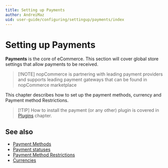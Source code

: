 ```yaml
---
title: Setting up Payments
author: AndreiMaz
uid: user-guide/configuring/settingup/payments/index
---
```


# Setting up Payments

**Payments** is the core of eCommerce. This section will cover global store settings that allow payments to be received.

> [!NOTE] nopCommerce is partnering with leading payment providers and supports leading payment gateways that can be found in nopCommerce marketplace

This chapter describes how to set up the payment methods, currency and Payment method Restrictions.

> [!TIP] How to install the payment (or any other) plugin is covered in [Plugins](xref:user-guide/configuring/system/plugins.md) chapter.

## See also

- [Payment Methods](xref:user-guide/configuring/settingup/payments/payment-methods.md)
- [Payment statuses](xref:user-guide/configuring/settingup/payments/payment-statuses.md)
- [Payment Method Restrictions](xref:user-guide/configuring/settingup/payments/payment-method-restrictions.md)
- [Currencies](xref:user-guide/configuring/settingup/payments/currencies.md)
